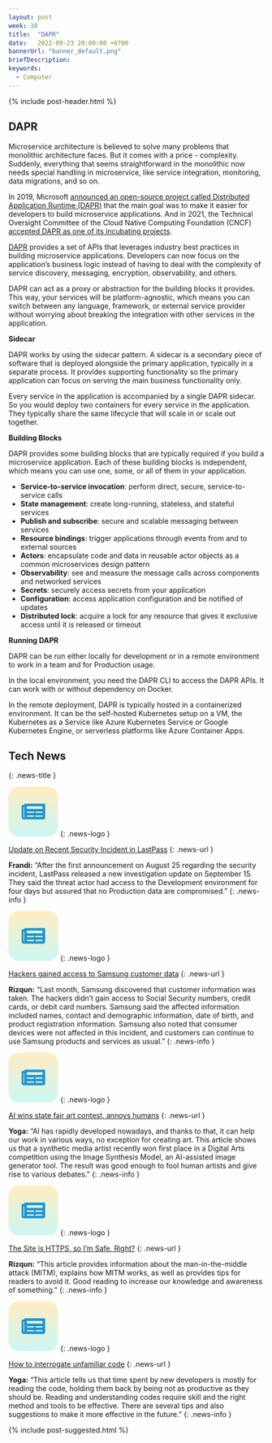 ```yaml
---
layout: post
week: 38
title:  "DAPR"
date:   2022-09-23 20:00:00 +0700
bannerUrl: "banner_default.png"
briefDescription: 
keywords:
  - Computer
---
```


{% include post-header.html %}

## DAPR

Microservice architecture is believed to solve many problems that monolithic architecture faces. But it comes with a price - complexity. Suddenly, everything that seems straightforward in the monolithic now needs special handling in microservice, like service integration, monitoring, data migrations, and so on.

In 2019, Microsoft [announced an open-source project called Distributed Application Runtime (DAPR)](https://cloudblogs.microsoft.com/opensource/2019/10/16/announcing-dapr-open-source-project-build-microservice-applications/) that the main goal was to make it easier for developers to build microservice applications. And in 2021, the Technical Oversight Committee of the Cloud Native Computing Foundation (CNCF) [accepted DAPR as one of its incubating projects](https://www.cncf.io/blog/2021/11/03/dapr-distributed-application-runtime-joins-cncf-incubator/).

[DAPR](https://dapr.io/) provides a set of APIs that leverages industry best practices in building microservice applications. Developers can now focus on the application’s business logic instead of having to deal with the complexity of service discovery, messaging, encryption, observability, and others.

DAPR can act as a proxy or abstraction for the building blocks it provides. This way, your services will be platform-agnostic, which means you can switch between any language, framework, or external service provider without worrying about breaking the integration with other services in the application.

__Sidecar__

DAPR works by using the sidecar pattern. A sidecar is a secondary piece of software that is deployed alongside the primary application, typically in a separate process. It provides supporting functionality so the primary application can focus on serving the main business functionality only.

Every service in the application is accompanied by a single DAPR sidecar. So you would deploy two containers for every service in the application. They typically share the same lifecycle that will scale in or scale out together.

__Building Blocks__

DAPR provides some building blocks that are typically required if you build a microservice application. Each of these building blocks is independent, which means you can use one, some, or all of them in your application.

- **Service-to-service invocation**: perform direct, secure, service-to-service calls
- **State management**: create long-running, stateless, and stateful services
- **Publish and subscribe**: secure and scalable messaging between services
- **Resource bindings**: trigger applications through events from and to external sources
- **Actors**: encapsulate code and data in reusable actor objects as a common microservices design pattern
- **Observability**: see and measure the message calls across components and networked services
- **Secrets**: securely access secrets from your application
- **Configuration**: access application configuration and be notified of updates
- **Distributed lock**: acquire a lock for any resource that gives it exclusive access until it is released or timeout

__Running DAPR__

DAPR can be run either locally for development or in a remote environment to work in a team and for Production usage.

In the local environment, you need the DAPR CLI to access the DAPR APIs. It can work with or without dependency on Docker.

In the remote deployment, DAPR is typically hosted in a containerized environment. It can be the self-hosted Kubernetes setup on a VM, the Kubernetes as a Service like Azure Kubernetes Service or Google Kubernetes Engine, or serverless platforms like Azure Container Apps.

## Tech News
{: .news-title }

![memo](/assets/images/tech-news.svg)
{: .news-logo }

[Update on Recent Security Incident in LastPass](https://blog.lastpass.com/2022/08/notice-of-recent-security-incident/)
{: .news-url }

__Frandi:__ “After the first announcement on August 25 regarding the security incident, LastPass released a new investigation update on September 15. They said the threat actor had access to the Development environment for four days but assured that no Production data are compromised.”
{: .news-info }

![memo](/assets/images/tech-news.svg)
{: .news-logo }

[Hackers gained access to Samsung customer data](https://www.zdnet.com/article/hackers-gained-access-to-samsung-customer-data/)
{: .news-url }

__Rizqun:__ “Last month, Samsung discovered that customer information was taken. The hackers didn’t gain access to Social Security numbers, credit cards, or debit card numbers. Samsung said the affected information included names, contact and demographic information, date of birth, and product registration information. Samsung also noted that consumer devices were not affected in this incident, and customers can continue to use Samsung products and services as usual.”
{: .news-info }

![memo](/assets/images/tech-news.svg)
{: .news-logo }

[AI wins state fair art contest, annoys humans](https://arstechnica.com/information-technology/2022/08/ai-wins-state-fair-art-contest-annoys-humans/)
{: .news-url }

__Yoga:__ “AI has rapidly developed nowadays, and thanks to that, it can help our work in various ways, no exception for creating art. This article shows us that a synthetic media artist recently won first place in a Digital Arts competition using the Image Synthesis Model, an AI-assisted image generator tool. The result was good enough to fool human artists and give rise to various debates.”
{: .news-info }

![memo](/assets/images/tech-news.svg)
{: .news-logo }

[The Site is HTTPS, so I’m Safe, Right?](https://betterprogramming.pub/the-site-is-https-so-im-safe-right-fc452ce79da7)
{: .news-url }

__Rizqun:__ “This article provides information about the man-in-the-middle attack (MITM), explains how MITM works, as well as provides tips for readers to avoid it. Good reading to increase our knowledge and awareness of something.”
{: .news-info }

![memo](/assets/images/tech-news.svg)
{: .news-logo }

[How to interrogate unfamiliar code](https://stackoverflow.blog/2022/08/15/how-to-interrogate-unfamiliar-code/)
{: .news-url }

__Yoga:__ “This article tells us that time spent by new developers is mostly for reading the code, holding them back by being not as productive as they should be. Reading and understanding codes require skill and the right method and tools to be effective. There are several tips and also suggestions to make it more effective in the future.”
{: .news-info }

{% include post-suggested.html %}